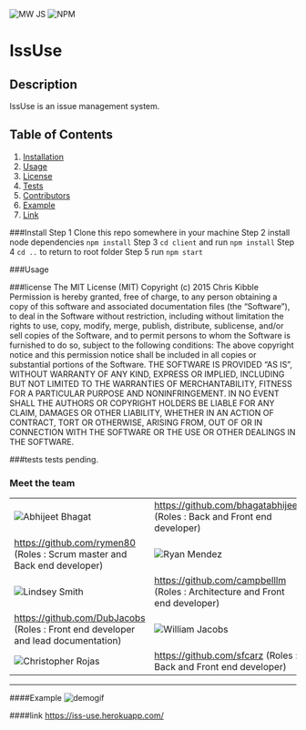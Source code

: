 ![MW JS](https://forthebadge.com/images/badges/made-with-javascript.svg)
![NPM](https://img.shields.io/npm/l/inquirer?style=for-the-badge)
# IssUse

## Description
IssUse is an issue management system.


## Table of Contents
1. [Installation](#Install)
2. [Usage](#Usage)
3. [License](#license)
5. [Tests](#tests)
4. [Contributors](#meet-the-team)
5. [Example](#example)
6. [Link](#link)


###Install
Step 1 Clone this repo somewhere in your machine
Step 2 install node dependencies ``` npm install ```
Step 3 ``` cd client ``` and run ``` npm install ```
Step 4 ``` cd .. ``` to return to root folder
Step 5 run ``` npm start ```

###Usage

###license
The MIT License (MIT)
Copyright (c) 2015 Chris Kibble
Permission is hereby granted, free of charge, to any person obtaining a copy of this software and associated documentation files (the “Software”), to deal in the Software without restriction, including without limitation the rights to use, copy, modify, merge, publish, distribute, sublicense, and/or sell copies of the Software, and to permit persons to whom the Software is furnished to do so, subject to the following conditions:
The above copyright notice and this permission notice shall be included in all copies or substantial portions of the Software.
THE SOFTWARE IS PROVIDED “AS IS”, WITHOUT WARRANTY OF ANY KIND, EXPRESS OR IMPLIED, INCLUDING BUT NOT LIMITED TO THE WARRANTIES OF MERCHANTABILITY, FITNESS FOR A PARTICULAR PURPOSE AND NONINFRINGEMENT. IN NO EVENT SHALL THE AUTHORS OR COPYRIGHT HOLDERS BE LIABLE FOR ANY CLAIM, DAMAGES OR OTHER LIABILITY, WHETHER IN AN ACTION OF CONTRACT, TORT OR OTHERWISE, ARISING FROM, OUT OF OR IN CONNECTION WITH THE SOFTWARE OR THE USE OR OTHER DEALINGS IN THE SOFTWARE.


###tests
tests pending.




### Meet the team
|||
| --- | --- |
|![Abhijeet Bhagat](images/Abhi.png)|https://github.com/bhagatabhijeet (Roles : Back and Front end developer)|
|https://github.com/rymen80 (Roles : Scrum master and Back end developer)|![Ryan Mendez](images/ryan.jpeg)|
|![Lindsey Smith](images/Lindsey.jpeg)|https://github.com/campbelllm (Roles : Architecture and Front end developer)|
|https://github.com/DubJacobs (Roles :  Front end developer and lead documentation)|![William Jacobs](images/Will.png)|
|![Christopher Rojas](images/Chris.png)|https://github.com/sfcarz (Roles : Back and Front end developer)|
<hr/>

####Example
![demogif](images/issudemo.gif)


####link
https://iss-use.herokuapp.com/

